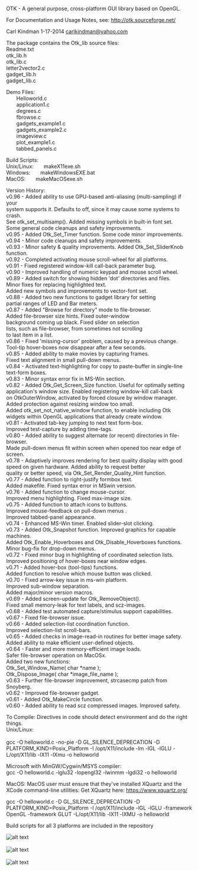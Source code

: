 OTK - A general purpose, cross-platform GUI library based on OpenGL.<br />


For Documentation and Usage Notes, see:    http://otk.sourceforge.net/<br />

 Carl Kindman 1-17-2014     carlkindman@yahoo.com<br />


The package contains the Otk_lib source files: <br />
  Readme.txt <br />
  otk_lib.h<br />
  otk_lib.c <br />
  letter2vector2.c <br />
  gadget_lib.h <br />
  gadget_lib.c <br />
  
  Demo Files: <br />
&nbsp;&nbsp;&nbsp;&nbsp;&nbsp;&nbsp; Helloworld.c <br />
&nbsp;&nbsp;&nbsp;&nbsp;&nbsp;&nbsp; application1.c <br />
&nbsp;&nbsp;&nbsp;&nbsp;&nbsp;&nbsp; degrees.c <br />
&nbsp;&nbsp;&nbsp;&nbsp;&nbsp;&nbsp; fbrowse.c <br />
&nbsp;&nbsp;&nbsp;&nbsp;&nbsp;&nbsp; gadgets_example1.c <br />
&nbsp;&nbsp;&nbsp;&nbsp;&nbsp;&nbsp; gadgets_example2.c <br />
&nbsp;&nbsp;&nbsp;&nbsp;&nbsp;&nbsp; imageview.c <br />
&nbsp;&nbsp;&nbsp;&nbsp;&nbsp;&nbsp; plot_example1.c <br />
&nbsp;&nbsp;&nbsp;&nbsp;&nbsp;&nbsp; tabbed_panels.c <br />

Build Scripts: <br />
	Unix/Linux: &nbsp;&nbsp;&nbsp;&nbsp;&nbsp;&nbsp;makeX11exe.sh <br />
	Windows: &nbsp;&nbsp;&nbsp;&nbsp;&nbsp;&nbsp;makeWindowsEXE.bat <br />
	MacOS: &nbsp;&nbsp;&nbsp;&nbsp;&nbsp;&nbsp;makeMacOSexe.sh <br />


Version History: <br />
v0.96 - Added ability to use GPU-based anti-aliasing (multi-sampling) if your <br />
	system supports it.  Defaults to off, since it may cause some systems to crash. <br />
	See otk_set_multisamp().   Added missing symbols in built-in font set. <br />
	Some general code cleanups and safety improvements. <br />
v0.95 - Added Otk_Set_Timer function. Some code minor improvements. <br />
v0.94 - Minor code cleanups and safety improvements. <br />
v0.93 - Minor safety & quality improvements. Added Otk_Set_SliderKnob function. <br />
v0.92 - Completed activating mouse scroll-wheel for all platforms. <br />
v0.91 - Fixed registered window-kill call-back parameter bug. <br />
v0.90 - Improved handling of numeric keypad and mouse scroll wheel. <br />
v0.89 - Added switch for showing hidden 'dot' directories and files. <br />
        Minor fixes for replacing highlighted text. <br />
        Added new symbols and improvements to vector-font set. <br />
v0.88 - Added two new functions to gadget library for setting <br />
        partial ranges of LED and Bar meters. <br />
v0.87 - Added "Browse for directory" mode to file-browser. <br />
        Added file-browser size hints. Fixed outer-window <br />
        background coming up black.  Fixed slider on selection <br />
        lists, such as file-browser, from sometimes not scrolling <br />
        to last item in a list. <br />
v0.86 - Fixed 'missing-cursor' problem, caused by a previous change. <br />
        Tool-tip hover-boxes now disappear after a few seconds. <br />
v0.85 - Added ability to make movies by capturing frames. <br />
        Fixed text alignment in small pull-down menus. <br />
v0.84 - Activated text-highlighting for copy to paste-buffer in single-line <br />
        text-form boxes. <br />
v0.83 - Minor syntax error fix in MS-Win section. <br />
v0.82 - Added Otk_Get_Screen_Size function. Useful for optimally setting <br />
        application's window size.  Enabled registering window-kill call-back <br />
        on OtkOuterWindow, activated by forced closure by window manager. <br />
        Added protection against resizing window too small. <br />
        Added otk_set_not_native_window function, to enable including Otk <br />
        widgets within OpenGL applications that already create window. <br />
v0.81 - Activated tab-key jumping to next text form-box. <br />
        Improved test-capture by adding time-tags. <br />
v0.80 - Added ability to suggest alternate (or recent) directories in file-browser. <br />
        Made pull-down menus fit within screen when opened too near edge of screen. <br />
v0.78 - Adaptively improves rendering for best quality display with good <br />
        speed on given hardware.  Added ability to request better <br />
        quality or better speed, via Otk_Set_Render_Quality_Hint function. <br />
v0.77 - Added function to right-justify formbox text. <br />
        Added makefile.  Fixed syntax error in MSwin version. <br />
v0.76 - Added function to change mouse-cursor. <br />
        Improved menu highlighting. Fixed max-image size. <br />
v0.75 - Added function to attach icons to buttons. <br />
        Improved mouse-feedback on pull-down menus .<br />
        Improved tabbed-panel appearance. <br />
v0.74 - Enhanced MS-Win timer.  Enabled slider-slot clicking. <br />
v0.73 - Added Otk_Snapshot function.  Improved graphics for capable machines. <br />
        Added Otk_Enable_Hoverboxes and Otk_Disable_Hoverboxes functions. <br />
        Minor bug-fix for drop-down menus. <br />
v0.72 - Fixed minor bug in highlighting of coordinated selection lists. <br />
        Improved positioning of hover-boxes near window edges. <br />
v0.71 - Added hover-box (tool-tips) functions. <br />
        Added function to resolve which mouse button was clicked. <br />
v0.70 - Fixed arrow-key issue in ms-win platform. <br />
        Improved sub-window separation. <br />
        Added major/minor version macros. <br />
v0.69 - Added screen-update for Otk_RemoveObject(). <br />
        Fixed small memory-leak for text labels, and scz-images. <br />
v0.68 - Added test automated capture/stimulus support capabilities. <br />
v0.67 - Fixed file-browser issue. <br />
v0.66 - Added selection-list coordination function. <br />
        Improved selection-list scroll-bars. <br />
v0.65 - Added checks in image-read-in routines for better image safety. <br />
        Added ability to make efficient user-defined objects. <br />
v0.64 - Faster and more memory-efficient image loads. <br />
        Safer file-browser operation on MacOSx. <br />
        Added two new functions: <br />
                Otk_Set_Window_Name( char *name ); <br />
                Otk_Dispose_Image( char *image_file_name ); <br />
v0.63 - Further file-browser improvement, strcasecmp patch from Snoyberg. <br />
v0.62 - Improved file-browser gadget. <br />
v0.61 - Added Otk_MakeCircle function. <br />
v0.60 - Added ability to read scz compressed images. Improved safety. <br />


To Compile:   Directives in code should detect environment and do the right things. <br />
  Unix/Linux: <br />    
       gcc -O helloworld.c -no-pie -D GL_SILENCE_DEPRECATION -D PLATFORM_KIND=Posix_Platform -I /opt/X11/include -lm -lGL -lGLU -L/opt/X11/lib -lX11 -lXmu -o helloworld<br />
  
Microsoft with MinGW/Cygwin/MSYS compiler: <br />
       gcc -O helloworld.c -lglu32 -lopengl32 -lwinmm -lgdi32 -o helloworld<br />

MacOS: MacOS user must ensure that they've installed XQuartz and the XCode command-line utilities:  Get XQuartz here:  https://www.xquartz.org/ <br />

gcc -O helloworld.c -D GL_SILENCE_DEPRECATION -D PLATFORM_KIND=Posix_Platform -I /opt/X11/include -lGL -lGLU -framework OpenGL -framework GLUT -L/opt/X11/lib -lX11 -lXMU -o helloworld<br />

Build scripts for all 3 platforms are included in the repository<br />
  
![alt text](https://github.com/ferrellsl/OTK/blob/master/gadgets.png?raw=true)
<br />
<br />
![alt text](https://github.com/ferrellsl/OTK/blob/master/fbrowse.png?raw=true)
<br />
<br />
![alt text](https://github.com/ferrellsl/OTK/blob/master/application.png?raw=true)
